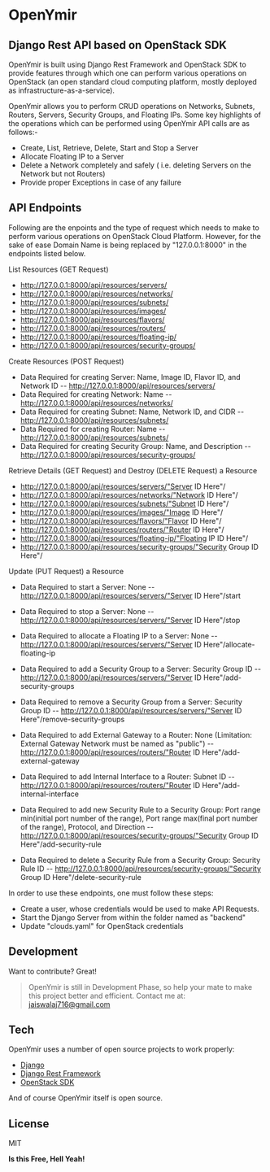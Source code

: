 # OpenYmir
## Django Rest API based on OpenStack SDK



OpenYmir is built using Django Rest Framework and OpenStack SDK to provide  features through which one can perform various operations on OpenStack (an open standard cloud computing platform, mostly deployed as infrastructure-as-a-service). 

OpenYmir allows you to perform CRUD operations on Networks, Subnets, Routers, Servers, Security Groups, and Floating IPs. Some key highlights of the operations which can be performed using OpenYmir API calls are as follows:-

- Create, List, Retrieve, Delete, Start and Stop a Server
- Allocate Floating IP to a Server
- Delete a Network completely and safely ( i.e. deleting Servers on the Network but not Routers)
- Provide proper Exceptions in case of any failure

## API Endpoints
Following are the enpoints and the type of request which needs to make to perform various operations on OpenStack Cloud Platform. However, for the sake of ease Domain Name is being replaced by "127.0.0.1:8000" in the endpoints listed below.

List Resources (GET Request)
- http://127.0.0.1:8000/api/resources/servers/
- http://127.0.0.1:8000/api/resources/networks/
- http://127.0.0.1:8000/api/resources/subnets/
- http://127.0.0.1:8000/api/resources/images/
- http://127.0.0.1:8000/api/resources/flavors/
- http://127.0.0.1:8000/api/resources/routers/
- http://127.0.0.1:8000/api/resources/floating-ip/
- http://127.0.0.1:8000/api/resources/security-groups/

Create Resources (POST Request)
- Data Required for creating Server: Name, Image ID, Flavor ID, and Network ID
-- http://127.0.0.1:8000/api/resources/servers/
- Data Required for creating Network: Name
-- http://127.0.0.1:8000/api/resources/networks/
- Data Required for creating Subnet: Name, Network ID, and CIDR
-- http://127.0.0.1:8000/api/resources/subnets/
- Data Required for creating Router: Name
-- http://127.0.0.1:8000/api/resources/subnets/
- Data Required for creating Security Group: Name, and Description
-- http://127.0.0.1:8000/api/resources/security-groups/

Retrieve Details (GET Request) and Destroy (DELETE Request) a Resource
- http://127.0.0.1:8000/api/resources/servers/"Server ID Here"/
- http://127.0.0.1:8000/api/resources/networks/"Network ID Here"/
- http://127.0.0.1:8000/api/resources/subnets/"Subnet ID Here"/
- http://127.0.0.1:8000/api/resources/images/"Image ID Here"/
- http://127.0.0.1:8000/api/resources/flavors/"Flavor ID Here"/
- http://127.0.0.1:8000/api/resources/routers/"Router ID Here"/
- http://127.0.0.1:8000/api/resources/floating-ip/"Floating IP ID Here"/
- http://127.0.0.1:8000/api/resources/security-groups/"Security Group ID Here"/

Update (PUT Request) a Resource
- Data Required to start a Server: None
-- http://127.0.0.1:8000/api/resources/servers/"Server ID Here"/start
- Data Required to stop a Server: None
-- http://127.0.0.1:8000/api/resources/servers/"Server ID Here"/stop
- Data Required to allocate a Floating IP to a Server: None
-- http://127.0.0.1:8000/api/resources/servers/"Server ID Here"/allocate-floating-ip
- Data Required to add a Security Group to a Server: Security Group ID
-- http://127.0.0.1:8000/api/resources/servers/"Server ID Here"/add-security-groups
- Data Required to remove a Security Group from a Server: Security Group ID
-- http://127.0.0.1:8000/api/resources/servers/"Server ID Here"/remove-security-groups


- Data Required to add External Gateway to a Router: None (Limitation: External Gateway Network must be named as "public")
-- http://127.0.0.1:8000/api/resources/routers/"Router ID Here"/add-external-gateway
- Data Required to add Internal Interface to a Router: Subnet ID
-- http://127.0.0.1:8000/api/resources/routers/"Router ID Here"/add-internal-interface


- Data Required to add new Security Rule to a Security Group: Port range min(initial port number of the range), Port range max(final port number of the range), Protocol, and Direction
-- http://127.0.0.1:8000/api/resources/security-groups/"Security Group ID Here"/add-security-rule
- Data Required to delete a Security Rule from a Security Group: Security Rule ID
-- http://127.0.0.1:8000/api/resources/security-groups/"Security Group ID Here"/delete-security-rule

In order to use these endpoints, one must follow these steps: 
- Create a user, whose credentials would be used to make API Requests.
- Start the Django Server from within the folder named as "backend"
- Update "clouds.yaml" for OpenStack credentials

## Development

Want to contribute? Great!
> OpenYmir is still in Development Phase, so help your mate to make this project better and efficient.
> Contact me at: jaiswalaj716@gmail.com

## Tech

OpenYmir uses a number of open source projects to work properly:

- [Django](https://www.djangoproject.com/)
- [Django Rest Framework](https://www.django-rest-framework.org/)
- [OpenStack SDK](https://docs.openstack.org/openstacksdk/latest/)

And of course OpenYmir itself is open source.

## License
MIT

**Is this Free, Hell Yeah!**